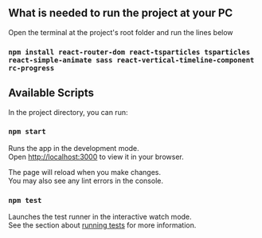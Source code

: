 ## What is needed to run the project at your PC

Open the terminal at the project's root folder and run the lines below

### `npm install react-router-dom react-tsparticles tsparticles react-simple-animate sass react-vertical-timeline-component rc-progress`

## Available Scripts

In the project directory, you can run:

### `npm start`

Runs the app in the development mode.\
Open [http://localhost:3000](http://localhost:3000) to view it in your browser.

The page will reload when you make changes.\
You may also see any lint errors in the console.

### `npm test`

Launches the test runner in the interactive watch mode.\
See the section about [running tests](https://facebook.github.io/create-react-app/docs/running-tests) for more information.


